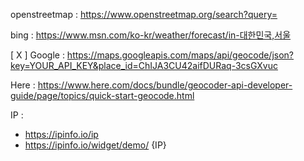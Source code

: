 openstreetmap : https://www.openstreetmap.org/search?query=

bing : https://www.msn.com/ko-kr/weather/forecast/in-대한민국,서울

[ X ] Google : https://maps.googleapis.com/maps/api/geocode/json?key=YOUR_API_KEY&place_id=ChIJA3CU42aifDURaq-3csGXvuc

Here : https://www.here.com/docs/bundle/geocoder-api-developer-guide/page/topics/quick-start-geocode.html

IP :
  - https://ipinfo.io/ip
  - https://ipinfo.io/widget/demo/ {IP}
